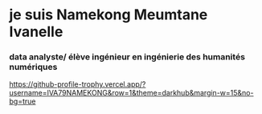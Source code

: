 # je suis Namekong Meumtane Ivanelle 

### data analyste/ élève ingénieur en ingénierie des humanités numériques
https://github-profile-trophy.vercel.app/?username=IVA79NAMEKONG&row=1&theme=darkhub&margin-w=15&no-bg=true
